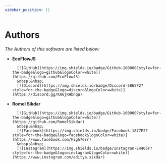 ```yaml
---
sidebar_position: 11
---
```


# Authors

_The Authors of this software are listed below:_

- **EcoFlowJS**

        [![GitHub](https://img.shields.io/badge/GitHub-100000?style=for-the-badge&logo=github&logoColor=white)](https://github.com/EcoFlowJS)
        &nbsp;&nbsp;
        [![Discord](https://img.shields.io/badge/Discord-5865F2?style=for-the-badge&logo=discord&logoColor=white)](https://discord.gg/KAGjRHbnqW)

- **Romel Sikdar**

        [![GitHub](https://img.shields.io/badge/GitHub-100000?style=for-the-badge&logo=github&logoColor=white)](https://github.com/RomelSikdar)
        &nbsp;&nbsp;
        [![Facebook](https://img.shields.io/badge/Facebook-1877F2?style=for-the-badge&logo=facebook&logoColor=white)](https://www.facebook.com/Figh7err)
        &nbsp;&nbsp;
        [![Instagram](https://img.shields.io/badge/Instagram-E4405F?style=for-the-badge&logo=instagram&logoColor=white)](https://www.instagram.com/aditya.sikdar)
